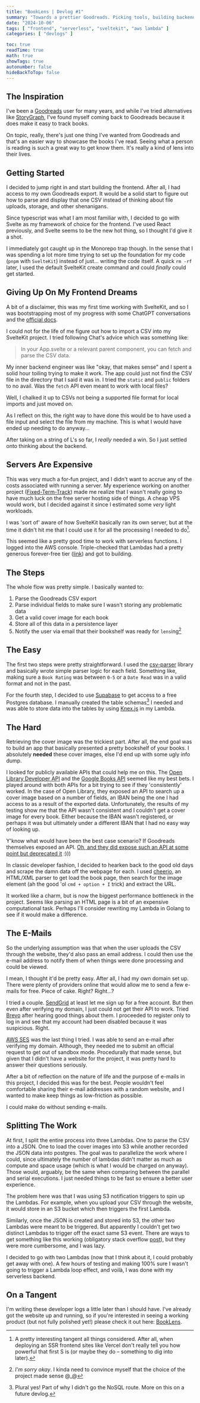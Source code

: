 ```yaml
---
title: "BookLens | Devlog #1"
summary: "Towards a prettier Goodreads. Picking tools, building backends, and giving up on sending E-mails because I ain't got it in me."
date: "2024-10-06"
tags: [ "frontend", "serverless", "sveltekit", "aws lambda" ]
categories: [ "devlogs" ]

toc: true
readTime: true
math: true
showTags: true
autonumber: false
hideBackToTop: false
---
```


## The Inspiration

I've been a [Goodreads](https://www.goodreads.com/) user for many years, and while I've tried alternatives like
[StoryGraph](https://www.thestorygraph.com/), I've found myself coming back to Goodreads because it does make it
easy to track books.

On topic, really, there's just one thing I've wanted from Goodreads and that's an easier way to showcase the books I've
read. Seeing what a person is reading is such a great way to get know them. It's really a kind of lens into their
lives.

## Getting Started

I decided to jump right in and start building the frontend. After all, I had access to my own Goodreads export. It would
be a solid start to figure out how to parse and display that one CSV instead of thinking about file uploads, storage,
and other shenanigans.

Since typescript was what I am most familiar with, I decided to go with Svelte as my framework of choice for the
frontend. I've used React previously, and Svelte seems to be the new hot thing, so I thought I'd give it a shot.

I immediately got caught up in the Monorepo trap though. In the sense that I was spending a lot more time trying to set
up the foundation for my code (`pnpm` with `SvelteKit`) instead of just... writing the code itself. A quick `rm -rf`
later, I used the default SvelteKit create command and could *finally* could get started.

## Giving Up On My Frontend Dreams

A bit of a disclaimer, this was my first time working with SvelteKit, and so I was bootstrapping most of my progress
with some ChatGPT conversations and the [official docs](https://kit.svelte.dev/docs/introduction).

I could not for the life of me figure out how to import a CSV into my SvelteKit project. I tried following Chat's
advice which was something like:

> In your App.svelte or a relevant parent component, you can fetch and parse the CSV data.

My inner backend engineer was like "okay, that makes sense" and I spent a solid hour toiling trying to make it work. The
app could just not find the CSV file in the directory that I said it was in. I tried the `static` and `public` folders
to no avail. Was the `fetch` API even meant to work with local files?

Well, I chalked it up to CSVs not being a supported file format for local imports and just moved on.

As I reflect on this, the right way to have done this would be to have used a file input and select the file from my
machine. This is what I would have ended up needing to do anyway...

After taking on a string of L's so far, I *really* needed a win. So I just settled onto thinking about the backend.

## Servers Are Expensive

This was very much a for-fun project, and I didn't want to accrue any of the costs associated with running a server. My
experience working on another project ([Fixed-Term-Track](/projects/fixed-term-track/)) made me realize that I wasn't
really going to have much luck on the free server hosting side of things. A cheap VPS would work, but I decided against
it since I estimated some *very* light workloads.

I was 'sort of' aware of how SvelteKit basically ran its own server, but at the time it didn't hit me that I could use
it for all the processing I needed to do[^1].

This seemed like a pretty good time to work with serverless functions. I logged into the AWS console. Triple-checked
that Lambdas had a pretty generous forever-free
tier ([link](https://aws.amazon.com/free/?all-free-tier.sort-by=item.additionalFields.SortRank&all-free-tier.sort-order=asc&awsf.Free%20Tier%20Types=*all&awsf.Free%20Tier%20Categories=*all&all-free-tier.q=lambda&all-free-tier.q_operator=AND))
and got to building.

## The Steps

The whole flow was pretty simple. I basically wanted to:

1. Parse the Goodreads CSV export
2. Parse individual fields to make sure I wasn't storing any problematic data
3. Get a valid cover image for each book
4. Store all of this data in a persistence layer
5. Notify the user via email that their bookshelf was ready for `lens`ing[^2]

## The Easy

The first two steps were pretty straightforward. I used the [csv-parser](https://www.npmjs.com/package/csv-parser)
library and basically wrote simple parser logic for each field. Something like, making sure a `Book Rating` was between
`0-5` or a `Date Read` was in a valid format and not in the past.

For the fourth step, I decided to use [Supabase](https://supabase.com/) to get access to a free Postgres database. I
manually created the table schemas[^3] I needed and was able to store data into the tables by
using [Knex.js](https://knexjs.org/) in my Lambda.

## The Hard

Retrieving the cover image was the trickiest part. After all, the end goal was to build an app that basically presented
a pretty bookshelf of your books. I absolutely **needed** these cover images, else I'd end up with some ugly info
dump.

I looked for publicly available APIs that could help me on this.
The [Open Library Developer API](https://openlibrary.org/developers/api) and
the [Google Books API](https://developers.google.com/books) seemed like my best bets. I played around with both APIs for
a bit trying to see if they 'consistently' worked. In the case of Open Library, they exposed an API to search up a cover
image based on a number of fields, an IBAN being the one I had access to as a result of the exported data.
Unfortunately, the results of my testing show me that the API wasn't consistent and I couldn't get a cover image for
every book. Either because the IBAN wasn't registered, or perhaps it was but ultimately under a different IBAN that I
had no easy way of looking up.

Y'know what would have been the best case scenario? If Goodreads themselves exposed an
API. [Oh, and they did expose such
an API at some point but deprecated it](https://www.goodreads.com/api) :)))

In classic developer fashion, I decided to hearken back to the good old days and scrape the damn
data off the webpage for each. I used [cheerio](https://github.com/cheeriojs/cheerio), an HTML/XML parser to get load
the book page, then search for the image element (ah the good 'ol `cmd + option + I` trick) and extract the URL.

It worked like a charm, but is now the biggest performance bottleneck in the project. Seems like parsing an HTML page is
a bit of an expensive computational task. Perhaps I'll consider rewriting my Lambda in Golang to see if it would make a
difference.

## The E-Mails

So the underlying assumption was that when the user uploads the CSV through the website, they'd also pass an email
address. I could then use the e-mail address to notify them of when things were done processing and could be viewed.

I mean, I thought it'd be pretty easy. After all, I had my own domain set up. There were plenty of providers online that
would allow me to send a few e-mails for free. Piece of cake. Right? Right...?

I tried a couple. [SendGrid](https://sendgrid.com/en-us) at least let me sign up for a free account. But then even after
verifying my domain, I just could not get their API to work. Tried [Brevo](https://www.brevo.com/) after hearing good
things about them. I proceeded to register only to log in and see that my account had been disabled because it was
suspicious. Right.

[AWS SES](https://aws.amazon.com/ses/) was the last thing I tried. I was able to send an e-mail after verifying my
domain. Although, they needed me to submit an official request to get out of sandbox mode. Procedurally that made sense,
but given that I didn't have a website for the project, it was pretty hard to answer their questions seriously.

After a bit of reflection on the nature of life and the purpose of e-mails in this project, I decided this was for the
best. People wouldn't feel comfortable sharing their e-mail addresses with a random website, and I wanted to make keep
things as low-friction as possible.

I could make do without sending e-mails.

## Splitting The Work

At first, I split the entire process into three Lambdas. One to parse the CSV into a JSON. One to load the cover images
into S3 while another recorded the JSON data into postgres. The goal was to parallelize the work where I could, since
ultimately the number of lambdas didn't matter as much as compute and space usage (which is what I would be charged on
anyway). Those would, arguably, be the same when comparing between the parallel and serial executions. I just needed
things to be fast so ensure a better user experience.

The problem here was that I was using S3 notification triggers to spin up the Lambdas. For example, when you upload your
CSV through the website, it would store in an S3 bucket which then triggers the first Lambda.

Similarly, once the JSON is created and stored into S3, the other two Lambdas were meant to be triggered. But apparently
I couldn't get two distinct Lambdas to trigger off the exact same S3 event. There are ways to get something like this
working (obligatory stack
overflow [post](https://stackoverflow.com/questions/70354114/trigger-multiple-lambda-on-single-s3-object-upload-event)),
but they were more cumbersome, and I was lazy.

I decided to go with two Lambdas (now that I think about it, I could probably get away with one). A few hours of testing
and making 100% sure I wasn't going to trigger a Lambda loop effect, and voilà, I was done with my serverless
backend.

## On a Tangent

I'm writing these developer logs a little later than I should have. I've already got the website up and running, so if
you're interested in seeing a working product (but not fully polished yet!) please check it out
here: [BookLens](https://booklens.msmur.dev/).

[^1]: A pretty interesting tangent all things considered. After all, when deploying an SSR frontend sites like Vercel
don't really tell you how powerful that first S is (or maybe they do – something to dig into later).
[^2]: *I'm sorry okay*. I kinda need to convince myself that the choice of the project made sense @_@
[^3]: Plural yes! Part of why I didn't go the NoSQL route. More on this on a future devlog.
